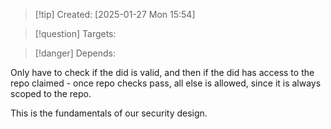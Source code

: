 
>[!tip] Created: [2025-01-27 Mon 15:54]

>[!question] Targets: 

>[!danger] Depends: 

Only have to check if the did is valid, and then if the did has access to the repo claimed - once repo checks pass, all else is allowed, since it is always scoped to the repo.

This is the fundamentals of our security design.